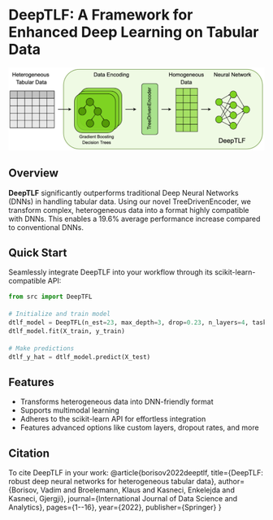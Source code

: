 # DeepTLF: A Framework for Enhanced Deep Learning on Tabular Data

![DeepTLF Pipeline](pipeline.png)

## Overview

**DeepTLF** significantly outperforms traditional Deep Neural Networks (DNNs) in handling tabular data. Using our novel TreeDrivenEncoder, we transform complex, heterogeneous data into a format highly compatible with DNNs. This enables a 19.6% average performance increase compared to conventional DNNs.

## Quick Start

Seamlessly integrate DeepTLF into your workflow through its scikit-learn-compatible API:

```python
from src import DeepTFL

# Initialize and train model
dtlf_model = DeepTFL(n_est=23, max_depth=3, drop=0.23, n_layers=4, task='class')
dtlf_model.fit(X_train, y_train)

# Make predictions
dtlf_y_hat = dtlf_model.predict(X_test)
```

## Features
- Transforms heterogeneous data into DNN-friendly format
- Supports multimodal learning
- Adheres to the scikit-learn API for effortless integration
- Features advanced options like custom layers, dropout rates, and more

## Citation
To cite DeepTLF in your work:
@article{borisov2022deeptlf,
  title={DeepTLF: robust deep neural networks for heterogeneous tabular data},
  author={Borisov, Vadim and Broelemann, Klaus and Kasneci, Enkelejda and Kasneci, Gjergji},
  journal={International Journal of Data Science and Analytics},
  pages={1--16},
  year={2022},
  publisher={Springer}
}
